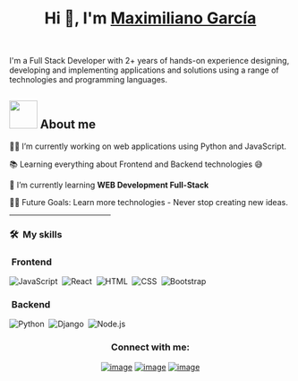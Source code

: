 <h1 align="center">Hi 👋, I'm <a href="https://100rabhcsmc.github.io/Me.io/" target="blank">
Maximiliano García</a></h1>
<br />

I'm a Full Stack Developer with 2+ years of hands-on experience designing, developing and implementing applications and solutions using a range of technologies and programming languages.
<br />

## <picture><img src = "https://github.com/7oSkaaa/7oSkaaa/blob/main/Images/about_me.gif?raw=true" width = 50px></picture> About me

👨‍💻 I’m currently working on web applications using Python and JavaScript.

📚 Learning everything about Frontend and Backend technologies 😅

🌱 I’m currently learning **WEB Development Full-Stack**

💪🏼 Future Goals: Learn more technologies - Never stop creating new ideas.

<hr width="36%" >

### 🛠 &nbsp;My skills

### &nbsp;Frontend

![JavaScript](https://img.shields.io/badge/-JavaScript-05122A?style=flat&logo=javascript)&nbsp;
![React](https://img.shields.io/badge/-React-05122A?style=flat&logo=react)&nbsp;
![HTML](https://img.shields.io/badge/-HTML-05122A?style=flat&logo=HTML5)&nbsp;
![CSS](https://img.shields.io/badge/-CSS-05122A?style=flat&logo=CSS3&logoColor=1572B6)&nbsp;
![Bootstrap](https://img.shields.io/badge/-Bootstrap-05122A?style=flat&logo=bootstrap&logoColor=563D7C)

### &nbsp;Backend

![Python](https://img.shields.io/badge/-Python-05122A?style=flat&logo=python)&nbsp;
![Django](https://img.shields.io/badge/-Django-05122A?style=flat&logo=django&logoColor=092E20)&nbsp;
![Node.js](https://img.shields.io/badge/-Node.js-05122A?style=flat&logo=node.js)&nbsp;

<h3 align="center">Connect with me:</h3>
<div align="center">

[![image](https://img.shields.io/badge/LinkedIn-0077B5?style=for-the-badge&logo=linkedin&logoColor=white)](https://www.linkedin.com/in/maximiliano-garc%C3%ADa-a236b1298/)
[![image](https://img.shields.io/badge/Instagram-E4405F?style=for-the-badge&logo=instagram&logoColor=white)](https://www.instagram.com/maxiadrigar/)
[![image](https://img.shields.io/badge/Gmail-D14836?style=for-the-badge&logo=gmail&logoColor=white)](mailto:maxiadrigar@gmail.com)



